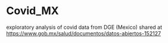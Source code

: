 # Covid_MX
exploratory analysis of covid data from DGE (Mexico) shared at https://www.gob.mx/salud/documentos/datos-abiertos-152127


